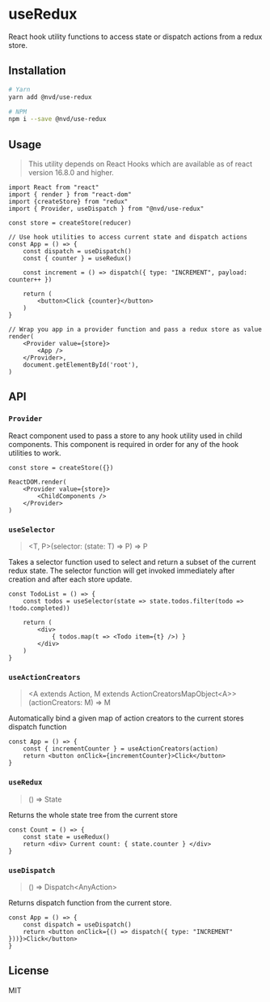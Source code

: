 # useRedux
React hook utility functions to access state or dispatch actions from a redux store.

## Installation

```sh
# Yarn
yarn add @nvd/use-redux

# NPM
npm i --save @nvd/use-redux
```

## Usage
> This utility depends on React Hooks which are available as of react version 16.8.0 and higher.

```tsx
import React from "react"
import { render } from "react-dom"
import {createStore} from "redux"
import { Provider, useDispatch } from "@nvd/use-redux"

const store = createStore(reducer)

// Use hook utilities to access current state and dispatch actions
const App = () => {
    const dispatch = useDispatch()
    const { counter } = useRedux()

    const increment = () => dispatch({ type: "INCREMENT", payload: counter++ })

    return (
        <button>Click {counter}</button>
    )
}

// Wrap you app in a provider function and pass a redux store as value
render(
    <Provider value={store}>
        <App />
    </Provider>,
    document.getElementById('root'),
)
```

## API

### `Provider`
React component used to pass a store to any hook utility used in child components. This component is required in order for any of the hook utilities to work.

```tsx
const store = createStore({})

ReactDOM.render(
    <Provider value={store}>
        <ChildComponents />
    </Provider>
)
```

### `useSelector`
> &#x3C;T, P&#x3E;(selector: (state: T) =&#x3E; P) =&#x3E; P

Takes a selector function used to select and return a subset of the current redux state. The selector function will get invoked immediately after creation and after each store update.

```tsx
const TodoList = () => {
    const todos = useSelector(state => state.todos.filter(todo => !todo.completed))

    return (
        <div>
            { todos.map(t => <Todo item={t} />) }
        </div>
    )
}
```

### `useActionCreators`
> &#x3C;A extends Action, M extends ActionCreatorsMapObject&#x3C;A&#x3E;&#x3E;(actionCreators: M) =&#x3E; M

Automatically bind a given map of action creators to the current stores dispatch function

```tsx
const App = () => {
    const { incrementCounter } = useActionCreators(action)
    return <button onClick={incrementCounter}>Click</button>
}
```

### `useRedux`
> () =&#x3E; State

Returns the whole state tree from the current store

```tsx
const Count = () => {
    const state = useRedux()
    return <div> Current count: { state.counter } </div>
}
```

### `useDispatch`
> () =&#x3E; Dispatch&#x3C;AnyAction&#x3E;

Returns dispatch function from the current store.

```tsx
const App = () => {
    const dispatch = useDispatch()
    return <button onClick={() => dispatch({ type: "INCREMENT" }))}>Click</button>
}
```

## License
MIT
